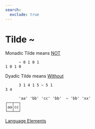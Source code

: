 ```yaml
---
search:
  exclude: true
---
```

<h1 class="heading"><span class="name">Tilde</span> <span class="command">~</span></h1>

Monadic Tilde means
[NOT](../primitive-functions/not.md)
```apl
      ~ 0 1 0 1
1 0 1 0
```

Dyadic Tilde means
[Without](../primitive-functions/without.md)
```apl
      3 1 4 1 5 ~ 5 1
3 4

      'aa' 'bb' 'cc' 'bb'  ~ 'bb' 'xx'
┌──┬──┐
│aa│cc│
└──┴──┘
```
[Language Elements](./language-elements.md)



